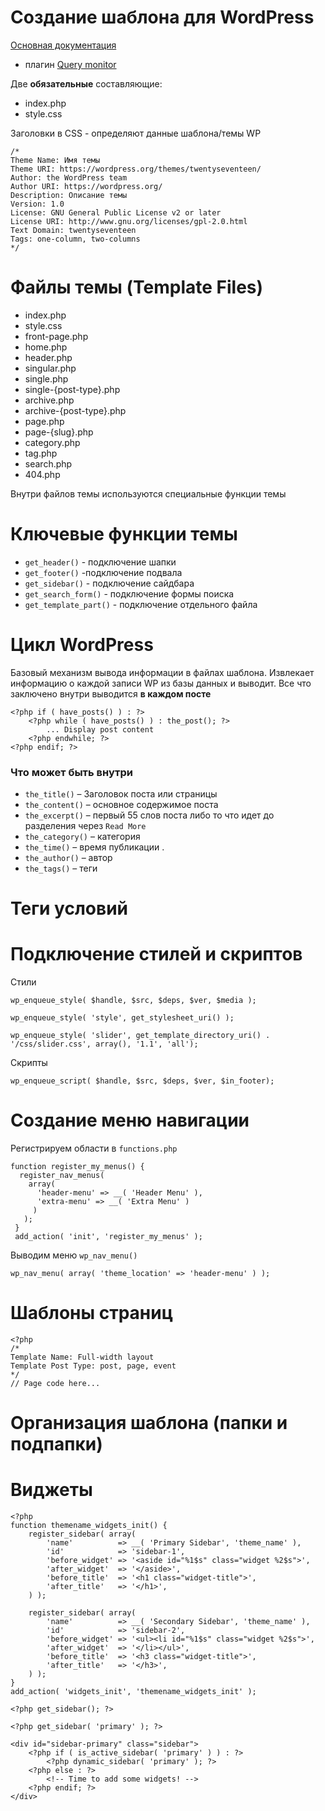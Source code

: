 # Создание шаблона для WordPress

[Основная документация](https://developer.wordpress.org/themes/getting-started/)
- плагин [Query monitor](https://wordpress.org/plugins/query-monitor/)

Две **обязательные** составляющие:
- index.php
- style.css

Заголовки в CSS - определяют данные шаблона/темы WP

```
/*
Theme Name: Имя темы
Theme URI: https://wordpress.org/themes/twentyseventeen/
Author: the WordPress team
Author URI: https://wordpress.org/
Description: Описание темы
Version: 1.0
License: GNU General Public License v2 or later
License URI: http://www.gnu.org/licenses/gpl-2.0.html
Text Domain: twentyseventeen
Tags: one-column, two-columns
*/
```
# Файлы темы (Template Files)

- index.php
- style.css
- front-page.php
- home.php
- header.php
- singular.php
- single.php
- single-{post-type}.php
- archive.php
- archive-{post-type}.php
- page.php
- page-{slug}.php
- category.php
- tag.php
- search.php
- 404.php

Внутри файлов темы используются специальные функции темы

# Ключевые функции темы

- `get_header()` - подключение шапки
- `get_footer()` -подключение подвала
- `get_sidebar()` - подключение сайдбара
- `get_search_form()` - подключение формы поиска
- `get_template_part()` - подключение отдельного файла

# Цикл WordPress

Базовый механизм вывода информации в файлах шаблона.
Извлекает информацию о каждой записи WP из базы данных и выводит.
Все что заключено внутри выводится **в каждом посте**

```
<?php if ( have_posts() ) : ?>
    <?php while ( have_posts() ) : the_post(); ?>
        ... Display post content
    <?php endwhile; ?>
<?php endif; ?>
```

### Что может быть внутри
- `the_title()` – Заголовок поста или страницы
- `the_content()` – основное содержимое поста
- `the_excerpt()` – первый 55 слов поста либо то что идет до разделения через `Read More`
- `the_category()` – категория
- `the_time()` – время публикации .
- `the_author()` – автор
- `the_tags()` – теги

# Теги условий



# Подключение стилей и скриптов

Стили
```
wp_enqueue_style( $handle, $src, $deps, $ver, $media );
```

```
wp_enqueue_style( 'style', get_stylesheet_uri() );
```

```
wp_enqueue_style( 'slider', get_template_directory_uri() . '/css/slider.css', array(), '1.1', 'all');
```

Скрипты
```
wp_enqueue_script( $handle, $src, $deps, $ver, $in_footer);
```


# Создание меню навигации

Регистрируем области в `functions.php`

```
function register_my_menus() {
  register_nav_menus(
    array(
      'header-menu' => __( 'Header Menu' ),
      'extra-menu' => __( 'Extra Menu' )
     )
   );
 }
 add_action( 'init', 'register_my_menus' );
 ```

Выводим меню
`wp_nav_menu()`

```
wp_nav_menu( array( 'theme_location' => 'header-menu' ) );
```

# Шаблоны страниц
```
<?php
/*
Template Name: Full-width layout
Template Post Type: post, page, event
*/
// Page code here...
```

# Организация шаблона (папки и подпапки)


# Виджеты

```
<?php
function themename_widgets_init() {
    register_sidebar( array(
        'name'          => __( 'Primary Sidebar', 'theme_name' ),
        'id'            => 'sidebar-1',
        'before_widget' => '<aside id="%1$s" class="widget %2$s">',
        'after_widget'  => '</aside>',
        'before_title'  => '<h1 class="widget-title">',
        'after_title'   => '</h1>',
    ) );

    register_sidebar( array(
        'name'          => __( 'Secondary Sidebar', 'theme_name' ),
        'id'            => 'sidebar-2',
        'before_widget' => '<ul><li id="%1$s" class="widget %2$s">',
        'after_widget'  => '</li></ul>',
        'before_title'  => '<h3 class="widget-title">',
        'after_title'   => '</h3>',
    ) );
}
add_action( 'widgets_init', 'themename_widgets_init' );
```

```
<?php get_sidebar(); ?>
```

```
<?php get_sidebar( 'primary' ); ?>
```

```
<div id="sidebar-primary" class="sidebar">
    <?php if ( is_active_sidebar( 'primary' ) ) : ?>
        <?php dynamic_sidebar( 'primary' ); ?>
    <?php else : ?>
        <!-- Time to add some widgets! -->
    <?php endif; ?>
</div>
```
